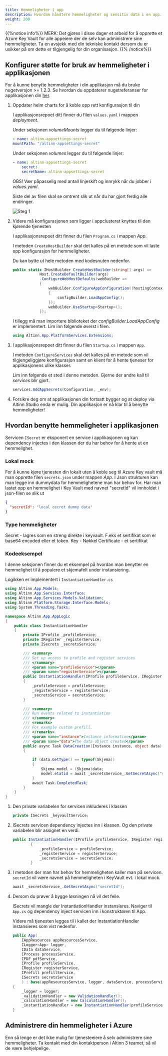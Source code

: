 ```yaml
---
title: Hemmeligheter i app
description: Hvordan håndtere hemmeligheter og sensitiv data i en app.
weight: 200
---
```


{{%notice info%}}
MERK: Det gjøres i disse dager et arbeid for å opprette et Azure Key Vault
for alle appeiere der de selv kan administrere sine hemmeligheter.
Ta en avsjekk med din tekniske kontakt dersom du er usikker på om dette er tilgjengelig for din organisasjon.
{{% /notice%}}

## Konfigurer støtte for bruk av hemmeligheter i applikasjonen

For å kunne benytte hemmeligheter i din applikasjon må du bruke nugetversjon >= 1.2.3.
Se hvordan du oppdaterer nugetreferanser for applikasjonen din [her](../update/#nuget-pakker).

1. Oppdater helm charts for å koble opp rett konfigurasjon til din

    I applikasjonsrepoet ditt finner du filen `values.yaml` i mappen _deployment_.

    Under seksjonen _volumeMounts_ legger du til følgende linjer:

    ```yaml
    - name: altinn-appsettings-secret
    mountPath: "/altinn-appsettings-secret"
    ```

    Under seksjonen _volumes_ legger du til følgende linjer:

    ```yaml
    - name: altinn-appsettings-secret
        secret:
        secretName: altinn-appsettings-secret
    ```

    OBS! Vær påpasselig med antall linjeskift og innrykk når du jobber i _values.yaml_.

    Siste del av filen skal se omtrent slik ut når du har gjort ferdig alle endringer.

    ![Steg 1](images/1.PNG)

2. Videre må konfigurasjonen som ligger i appclusteret knyttes til den kjørende tjenesten

    I applikasjonsrepoet ditt finner du filen `Program.cs` i mappen _App_.

    I metoden `CreateHostBuilder` skal det kalles på en metode som vil laste opp konfigurasjon for hemmeligheter.

    Du kan bytte ut hele metoden med kodesnuten nedenfor.

    ```cs
    public static IHostBuilder CreateHostBuilder(string[] args) =>
                Host.CreateDefaultBuilder(args)
                .ConfigureWebHostDefaults(webBuilder =>
                {
                    webBuilder.ConfigureAppConfiguration((hostingContext, configBuilder) =>
                    {
                        configBuilder.LoadAppConfig();
                    });
                    webBuilder.UseStartup<Startup>();
                });
    ```

    I tillegg må man importere biblioteket der _configBuilder.LoadAppConfig_ er implementert.
    Lim inn følgende øverst i filen.

    ```cs
    using Altinn.App.PlatformServices.Extensions;
    ```

3. I applikasjonsrepoet ditt finner du filen `Startup.cs` i mappen `App`.

    I metoden `ConfigureServices` skal det kalles på en metode som vil tilgjengeliggjøre konfigurasjon samt en klient for å hente tjeneser
    for applikasjonens ulike klasser.

    Lim inn følgende et sted i denne metoden. Gjerne der andre kall til _services_ blir gjort.

    ```cs
    services.AddAppSecrets(Configuration, _env);
    ```

4. Forsikre deg om at applikasjonen din fortsatt bygger og at deploy via Altinn Studio enda er mulig.
    Din applikasjon er nå klar til å benytte hemmeligheter!

## Hvordan benytte hemmeligheter i applikasjonen

Servicen `ISecret` er eksponert en service i applikasjonen og kan dependency injectes
i den klassen der du har behov for å hente ut en hemmelighet.

### Lokal mock

For å kunne kjøre tjenesten din lokalt uten å koble seg til Azure Key vault
må man opprette filen `secrets.json` under mappen _App_.
I Json strukturen kan man legge inn dummydata for hemmelighetene man har behov for.
Har man lastet opp en hemmelighet i Key Vault med navnet "secretId" vil innholdet i json-filen se slik ut

```json
{
  "secretId": "local cecret dummy data"
}
```

### Type hemmeligheter

Secret - lagres som en streng direkte i keyvault. F.eks et sertifikat som er base64 encoded eller et token.
Key - Nøkkel
Certificate - et sertifikat

### Kodeeksempel

I denne seksjonen finner du et eksempel på hvordan man benytter en hemmelighet
til å populere et skjemafelt under instansiering.

Logikken er implementert i `InstantiationHandler.cs`

```cs
using Altinn.App.Models;
using Altinn.App.Services.Interface;
using Altinn.App.Services.Models.Validation;
using Altinn.Platform.Storage.Interface.Models;
using System.Threading.Tasks;

namespace Altinn.App.AppLogic
{
    public class InstantiationHandler
    {
        private IProfile _profileService;
        private IRegister _registerService;
        private ISecrets _secretsService;

        /// <summary>
        /// Set up access to profile and register services
        /// </summary>
        /// <param name="profileService"></param>
        /// <param name="registerService"></param>
        public InstantiationHandler(IProfile profileService, IRegister registerService, ISecrets secretsService)
        {
            _profileService = profileService;
            _registerService = registerService;
            _secretsService = secretsService;
        }

        /// <summary>
        /// Run events related to instantiation
        /// </summary>
        /// <remarks>
        /// For example custom prefill.
        /// </remarks>
        /// <param name="instance">Instance information</param>
        /// <param name="data">The data object created</param>
        public async Task DataCreation(Instance instance, object data)
        {

            if (data.GetType() == typeof(Skjema))
            {
                Skjema model = (Skjema)data;
                model.etatid = await _secretsService_.GetSecretAsync("secretId");
            }
            await Task.CompletedTask;
        }
    }
}
```

1. Den private variabelen for servicen inkluderes i klassen

    ```cs
    private ISecrets _keyvaultService;
    ```

2. ISecrets servicen dependency injectes inn i klassen. Og den private variabelen blir assignet en verdi.

    ```cs
    public InstantiationHandler(IProfile profileService, IRegister registerService, ISecrets secretsService)
            {
                _profileService = profileService;
                _registerService = registerService;
                _secretsService = secretsService;
            }

    ```

3. I metoden der man har behov for hemmeligheten kaller man på servicen.
    `secretId` vil være navnet på hemmeligheten i KeyVault evt. i lokal mock.

    ```cs
    await _secretsService_.GetSecretAsync("secretId");
    ```

4. Dersom du prøver å bygge løsningen nå vil det feile.

    ISecrets vil mangle der InstantiationHandler instansieres. Naviger til `App.cs`
    og dependency inject servicen inn i konstruktøren til App.

    Videre må tjenesten legges til i kallet der InstantiationHandler instansieres som vist nedenfor.

    ```cs
    public App(
        IAppResources appResourcesService,
        ILogger<App> logger,
        IData dataService,
        IProcess processService,
        IPDF pdfService,
        IProfile profileService,
        IRegister registerService,
        IPrefill prefillService,
        ISecrets secretsService
        ) : base(appResourcesService, logger, dataService, processService, pdfService, prefillService)
    {
        _logger = logger;
        _validationHandler = new ValidationHandler();
        _calculationHandler = new CalculationHandler();
        _instantiationHandler = new InstantiationHandler(profileService, registerService, secretsService);
    }
    ```

## Administrere din hemmeligheter i Azure

Enn så lenge er det ikke mulig for tjenesteeiere å selv administrere sine hemmeligheter.
Ta kontakt med din kontaktperson i Altinn 3 teamet, så vil de være behjelpelige.